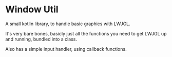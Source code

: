 # Window Util
A small kotlin library, to handle basic graphics with LWJGL.

It's very bare bones, basicly just all the functions you need to get LWJGL up and running, bundled into a class.

Also has a simple input handler, using callback functions.
